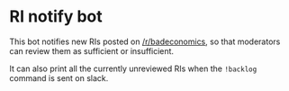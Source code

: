 # RI notify bot

This bot notifies new RIs posted on
[/r/badeconomics](https://www.reddit.com/r/badeconomics/), so that moderators
can review them as sufficient or insufficient.

It can also print all the currently unreviewed RIs when the `!backlog` command
is sent on slack.
